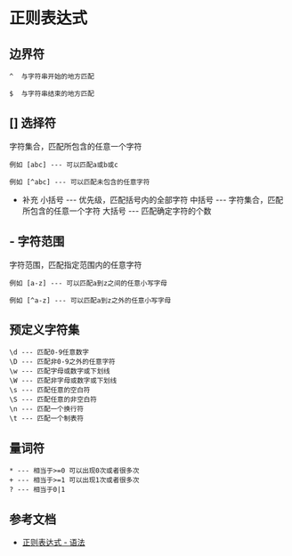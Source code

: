 # 正则表达式
## 边界符
```$xslt
^  与字符串开始的地方匹配

$  与字符串结束的地方匹配
```

## [] 选择符
字符集合，匹配所包含的任意一个字符
```$xslt
例如 [abc] --- 可以匹配a或b或c

例如 [^abc] --- 可以匹配未包含的任意字符
```
* 补充
小括号 --- 优先级，匹配括号内的全部字符
中括号 --- 字符集合，匹配所包含的任意一个字符
大括号 --- 匹配确定字符的个数

## - 字符范围
字符范围，匹配指定范围内的任意字符
```$xslt
例如 [a-z] --- 可以匹配a到z之间的任意小写字母

例如 [^a-z] --- 可以匹配a到z之外的任意小写字母
```

## 预定义字符集
```$xslt
\d --- 匹配0-9任意数字
\D --- 匹配非0-9之外的任意字符
\w --- 匹配字母或数字或下划线
\W --- 匹配非字母或数字或下划线
\s --- 匹配任意的空白符
\S --- 匹配任意的非空白符
\n --- 匹配一个换行符
\t --- 匹配一个制表符
```

## 量词符
```$xslt
* --- 相当于>=0 可以出现0次或者很多次
+ --- 相当于>=1 可以出现1次或者很多次
? --- 相当于0|1
```


## 参考文档

* [正则表达式 - 语法](https://www.runoob.com/regexp/regexp-syntax.html)
